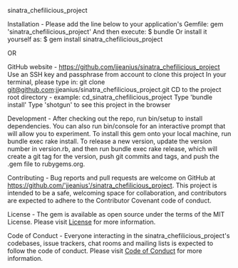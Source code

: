 sinatra_chefilicious_project

Installation -
Please add the line below to your application's Gemfile:
gem 'sinatra_chefilicious_project'
And then execute:
$ bundle
Or install it yourself as:
$ gem install sinatra_chefilicious_project

OR

GitHub website - https://github.com/jjeanius/sinatra_chefilicious_project
Use an SSH key and passphrase from account to clone this project
In your terminal, please type in:  git clone git@github.com:jjeanius/sinatra_chefilicious_project.git  <ENTER>
CD to the project root directory - example:  cd_sinatra_chefilicious_project  <ENTER>
Type 'bundle install'
Type 'shotgun' to see this project in the browser

Development -
After checking out the repo, run bin/setup to install dependencies. You can also run bin/console for an interactive prompt that will allow you to experiment.
To install this gem onto your local machine, run bundle exec rake install. To release a new version, update the version number in version.rb, and then run bundle exec rake release, which will create a git tag for the version, push git commits and tags, and push the .gem file to rubygems.org.

Contributing -
Bug reports and pull requests are welcome on GitHub at https://github.com/'jjeanius'/sinatra_chefilicious_project. This project is intended to be a safe, welcoming space for collaboration, and contributors are expected to adhere to the Contributor Covenant code of conduct.

License -
The gem is available as open source under the terms of the MIT License.  Please visit
<a href="license.md">License</a> for more information.

Code of Conduct -
Everyone interacting in the sinatra_chefilicious_project's codebases, issue trackers, chat rooms and mailing lists is expected to follow the code of conduct.  Please visit <a href="code_of_conduct.md">Code of Conduct</a> for more information.

